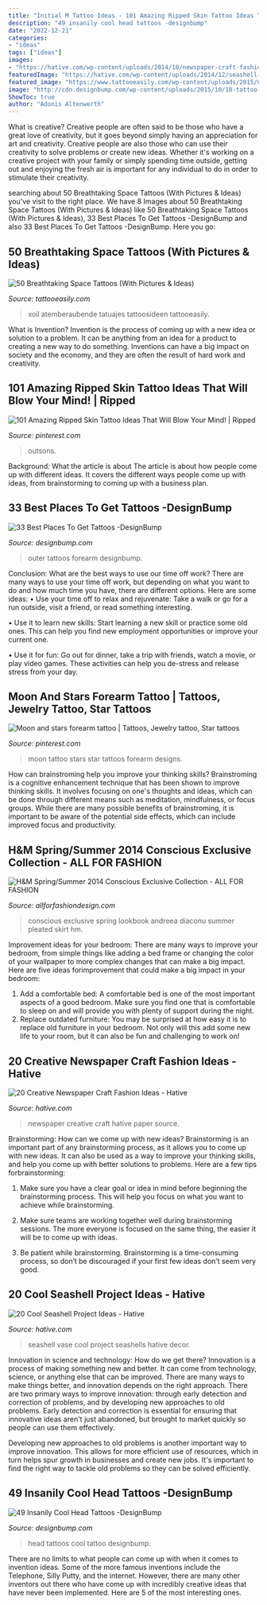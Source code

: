 ```yaml
---
title: "Initial M Tattoo Ideas - 101 Amazing Ripped Skin Tattoo Ideas That Will Blow Your Mind!"
description: "49 insanily cool head tattoos -designbump"
date: "2022-12-21"
categories:
- "ideas"
tags: ["ideas"]
images:
- "https://hative.com/wp-content/uploads/2014/10/newspaper-craft-fashion-ideas/3-creative-newspaper-craft-fashion-ideas.jpg"
featuredImage: "https://hative.com/wp-content/uploads/2014/12/seashell-project-ideas/7-seashell-vase.jpg"
featured_image: "https://www.tattooeasily.com/wp-content/uploads/2015/05/Negative-Space-Xoil-negative-space-tattoo.jpg"
image: "http://cdn.designbump.com/wp-content/uploads/2015/10/18-tattoo-on-the-head.jpg"
ShowToc: true
author: "Adonis Altenwerth"
---
```



What is creative?
Creative people are often said to be those who have a great love of creativity, but it goes beyond simply having an appreciation for art and creativity. Creative people are also those who can use their creativity to solve problems or create new ideas. Whether it's working on a creative project with your family or simply spending time outside, getting out and enjoying the fresh air is important for any individual to do in order to stimulate their creativity.

	

		
searching about 50 Breathtaking Space Tattoos (With Pictures &amp; Ideas) you've visit to the right place. We have 8 Images about 50 Breathtaking Space Tattoos (With Pictures &amp; Ideas) like 50 Breathtaking Space Tattoos (With Pictures &amp; Ideas), 33 Best Places To Get Tattoos -DesignBump and also 33 Best Places To Get Tattoos -DesignBump. Here you go:
		
    
## 50 Breathtaking Space Tattoos (With Pictures &amp; Ideas)

<img loading=lazy src="https://www.tattooeasily.com/wp-content/uploads/2015/05/Negative-Space-Xoil-negative-space-tattoo.jpg" onerror="this.onerror=null;this.src='https://tse4.mm.bing.net/th?id=OIP.AYp3pwDE8F-tmyd6kZKGTgHaLB&amp;pid=15.1';" alt="50 Breathtaking Space Tattoos (With Pictures &amp; Ideas)">

_Source: tattooeasily.com_

>xoil atemberaubende tatuajes tattoosideen tattooeasily. 

	

What is Invention?
Invention is the process of coming up with a new idea or solution to a problem. It can be anything from an idea for a product to creating a new way to do something. Inventions can have a big impact on society and the economy, and they are often the result of hard work and creativity.

    
## 101 Amazing Ripped Skin Tattoo Ideas That Will Blow Your Mind! | Ripped

<img loading=lazy src="https://i.pinimg.com/736x/58/a3/0d/58a30ddad733673a628571c03035ee5e.jpg" onerror="this.onerror=null;this.src='https://tse2.mm.bing.net/th?id=OIP.PS5rNBwdfejXXLHkR7pYVwHaHa&amp;pid=15.1';" alt="101 Amazing Ripped Skin Tattoo Ideas That Will Blow Your Mind! | Ripped">

_Source: pinterest.com_

>outsons. 

	

Background: What the article is about
The article is about how people come up with different ideas. It covers the different ways people come up with ideas, from brainstorming to coming up with a business plan.

    
## 33 Best Places To Get Tattoos -DesignBump

<img loading=lazy src="https://designbump.com/wp-content/uploads/2015/02/enhanced-buzz-32141-1393378366-10.jpg" onerror="this.onerror=null;this.src='https://tse1.mm.bing.net/th?id=OIP.3O9Hwo2btWizPJy5e6X5JAHaLH&amp;pid=15.1';" alt="33 Best Places To Get Tattoos -DesignBump">

_Source: designbump.com_

>outer tattoos forearm designbump. 

	

Conclusion: What are the best ways to use our time off work?
There are many ways to use your time off work, but depending on what you want to do and how much time you have, there are different options. Here are some ideas: 
• Use your time off to relax and rejuvenate: Take a walk or go for a run outside, visit a friend, or read something interesting. 

• Use it to learn new skills: Start learning a new skill or practice some old ones. This can help you find new employment opportunities or improve your current one. 

• Use it for fun: Go out for dinner, take a trip with friends, watch a movie, or play video games. These activities can help you de-stress and release stress from your day.

    
## Moon And Stars Forearm Tattoo | Tattoos, Jewelry Tattoo, Star Tattoos

<img loading=lazy src="https://i.pinimg.com/736x/5b/62/ec/5b62ec356f4b70967e1f3496337faa56.jpg" onerror="this.onerror=null;this.src='https://tse3.mm.bing.net/th?id=OIP.FyqMOVCO1PGQX6ti_rOvNQHaJ3&amp;pid=15.1';" alt="Moon and stars forearm tattoo | Tattoos, Jewelry tattoo, Star tattoos">

_Source: pinterest.com_

>moon tattoo stars star tattoos forearm designs. 

	

How can brainstroming help you improve your thinking skills?
Brainstroming is a cognitive enhancement technique that has been shown to improve thinking skills. It involves focusing on one's thoughts and ideas, which can be done through different means such as meditation, mindfulness, or focus groups. While there are many possible benefits of brainstroming, it is important to be aware of the potential side effects, which can include improved focus and productivity.

    
## H&amp;M Spring/Summer 2014 Conscious Exclusive Collection - ALL FOR FASHION

<img loading=lazy src="https://allforfashiondesign.com/wp-content/uploads/2014/04/rma-8-600x800.jpg" onerror="this.onerror=null;this.src='https://tse3.mm.bing.net/th?id=OIP.CzGfNYIufvvcRhVyk63c0gHaJ4&amp;pid=15.1';" alt="H&amp;M Spring/Summer 2014 Conscious Exclusive Collection - ALL FOR FASHION">

_Source: allforfashiondesign.com_

>conscious exclusive spring lookbook andreea diaconu summer pleated skirt hm. 

	

Improvement ideas for your bedroom:
There are many ways to improve your bedroom, from simple things like adding a bed frame or changing the color of your wallpaper to more complex changes that can make a big impact. Here are five ideas forimprovement that could make a big impact in your bedroom: 
1) Add a comfortable bed: A comfortable bed is one of the most important aspects of a good bedroom. Make sure you find one that is comfortable to sleep on and will provide you with plenty of support during the night. 
2) Replace outdated furniture: You may be surprised at how easy it is to replace old furniture in your bedroom. Not only will this add some new life to your room, but it can also be fun and challenging to work on!

    
## 20 Creative Newspaper Craft Fashion Ideas - Hative

<img loading=lazy src="https://hative.com/wp-content/uploads/2014/10/newspaper-craft-fashion-ideas/3-creative-newspaper-craft-fashion-ideas.jpg" onerror="this.onerror=null;this.src='https://tse3.mm.bing.net/th?id=OIP.HINDn0VDVOrugr0tzgHSjQHaIw&amp;pid=15.1';" alt="20 Creative Newspaper Craft Fashion Ideas - Hative">

_Source: hative.com_

>newspaper creative craft hative paper source. 

	

Brainstorming: How can we come up with new ideas?
Brainstorming is an important part of any brainstorming process, as it allows you to come up with new ideas. It can also be used as a way to improve your thinking skills, and help you come up with better solutions to problems. Here are a few tips forbrainstorming:
1. Make sure you have a clear goal or idea in mind before beginning the brainstorming process. This will help you focus on what you want to achieve while brainstorming.

2. Make sure teams are working together well during brainstorming sessions. The more everyone is focused on the same thing, the easier it will be to come up with ideas.

3. Be patient while brainstorming. Brainstorming is a time-consuming process, so don’t be discouraged if your first few ideas don’t seem very good.

    
## 20 Cool Seashell Project Ideas - Hative

<img loading=lazy src="https://hative.com/wp-content/uploads/2014/12/seashell-project-ideas/7-seashell-vase.jpg" onerror="this.onerror=null;this.src='https://tse1.mm.bing.net/th?id=OIP.aPfXizY4yijZISR7BdlsEAHaJ4&amp;pid=15.1';" alt="20 Cool Seashell Project Ideas - Hative">

_Source: hative.com_

>seashell vase cool project seashells hative decor. 

	

Innovation in science and technology: How do we get there?
Innovation is a process of making something new and better. It can come from technology, science, or anything else that can be improved. There are many ways to make things better, and innovation depends on the right approach.
There are two primary ways to improve innovation: through early detection and correction of problems, and by developing new approaches to old problems. Early detection and correction is essential for ensuring that innovative ideas aren't just abandoned, but brought to market quickly so people can use them effectively.

Developing new approaches to old problems is another important way to improve innovation. This allows for more efficient use of resources, which in turn helps spur growth in businesses and create new jobs. It's important to find the right way to tackle old problems so they can be solved efficiently.

    
## 49 Insanily Cool Head Tattoos -DesignBump

<img loading=lazy src="http://cdn.designbump.com/wp-content/uploads/2015/10/18-tattoo-on-the-head.jpg" onerror="this.onerror=null;this.src='https://tse2.mm.bing.net/th?id=OIP.0zsPOgosifZnmMH4_UQGBAHaLG&amp;pid=15.1';" alt="49 Insanily Cool Head Tattoos -DesignBump">

_Source: designbump.com_

>head tattoos cool tattoo designbump. 

	

There are no limits to what people can come up with when it comes to invention ideas. Some of the more famous inventions include the Telephone, Silly Putty, and the internet. However, there are many other inventors out there who have come up with incredibly creative ideas that have never been implemented. Here are 5 of the most interesting ones.

